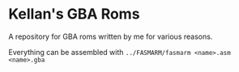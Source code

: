 # Kellan's GBA Roms
A repository for GBA roms written by me for various reasons.

Everything can be assembled with `../FASMARM/fasmarm <name>.asm <name>.gba`